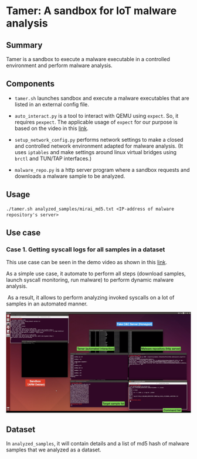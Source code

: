 # Tamer: A sandbox for IoT malware analysis

## Summary

Tamer is a sandbox to execute a malware executable in a controlled environment and perform malware analysis.

## Components

- ```tamer.sh``` launches sandbox and execute a malware executables that are listed in an external config file.

- ```auto_interact.py``` is a tool to interact with QEMU using ```expect```. So, it requires ```pexpect```. The applicable usage of ```expect``` for our purpose is based on the video in this [link](https://youtu.be/kdWX0ZWo_8o).

- ```setup_network_config.py``` performs network settings to make a closed and controlled network environment adapted for malware analysis. (It uses ```iptables``` and make settings around linux virtual bridges using ```brctl``` and TUN/TAP interfaces.)

- ```malware_repo.py``` is a http server program where a sandbox requests and downloads a malware sample to be analyzed.



## Usage

```
./tamer.sh analyzed_samples/mirai_md5.txt <IP-address of malware repository's server>
```

## Use case 

### Case 1. Getting syscall logs for all samples in a dataset

This use case can be seen in the demo video as shown in this [link](https://youtu.be/OfKhdMzeMpA).


As a simple use case, it automate to perform all steps (download samples, launch syscall monitoring, run malware) to perform dynamic malware analysis.

 As a result, it allows to perform analyzing invoked syscalls on a lot of samples in an automated manner.

![Perform dynamic analysis on Mirai](./docs/images/screen_01.png)



## Dataset

In ```analyzed_samples```, it will contain details and a list of md5 hash of malware samples that we analyzed as a dataset.
